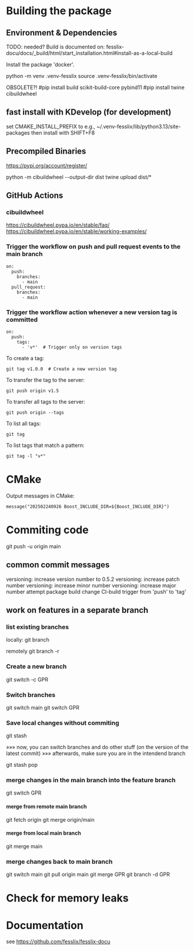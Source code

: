 # Building the package

## Environment & Dependencies

TODO: needed? Build is documented on: fesslix-docu/docs/_build/html/start_installation.html#install-as-a-local-build

Install the package 'docker'.

python -m venv .venv-fesslix
source .venv-fesslix/bin/activate

OBSOLETE?!
#pip install build scikit-build-core pybind11
#pip install twine cibuildwheel

## fast install with KDevelop (for development)

set CMAKE_INSTALL_PREFIX to e.g., ~/.venv-fesslix/lib/python3.13/site-packages
then install with SHIFT+F8


## Precompiled Binaries
https://pypi.org/account/register/

python -m cibuildwheel --output-dir dist
twine upload dist/*

## GitHub Actions

### cibuildwheel 
https://cibuildwheel.pypa.io/en/stable/faq/
https://cibuildwheel.pypa.io/en/stable/working-examples/

### Trigger the workflow on push and pull request events to the main branch

```
on:
  push:
    branches:
      - main
  pull_request:
    branches:
      - main
```

### Trigger the workflow action whenever a new version tag is committed

```
on:
  push:
    tags:
      - 'v*'  # Trigger only on version tags
```

To create a tag:
```
git tag v1.0.0  # Create a new version tag

```
To transfer the tag to the server:
```
git push origin v1.5
```
To transfer all tags to the server:
```
git push origin --tags
```
To list all tags:
```
git tag
```
To list tags that match a pattern:
```
git tag -l "v*"
```


# CMake
Output messages in CMake:

```
message("202502240926 Boost_INCLUDE_DIR=${Boost_INCLUDE_DIR}")
```



# Commiting code

git push -u origin main

## common commit messages

versioning: increase version number to 0.5.2
versioning: increase patch number
versioning: increase minor number
versioning: increase major number
attempt package build
change CI-build trigger from 'push' to 'tag'

## work on features in a separate branch

### list existing branches

locally:
    git branch
    
remotely
    git branch -r
    

### Create a new branch

git switch -c GPR

### Switch branches

git switch main
git switch GPR

### Save local changes without commiting

git stash

»»» now, you can switch branches and do other stuff (on the version of the latest commit)
»»» afterwards, make sure you are in the intendend branch

git stash pop


### merge changes in the main branch into the feature branch

git switch GPR

#### merge from remote main branch
git fetch origin
git merge origin/main

#### merge from local main branch
git merge main


### merge changes back to main branch

git switch main
git pull origin main
git merge GPR
git branch -d GPR



# Check for memory leaks




# Documentation

see <https://github.com/fesslix/fesslix-docu>

